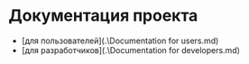 # Документация проекта
- [для пользователей](.\Documentation for users.md)
- [для разработчиков](.\Documentation for developers.md)
